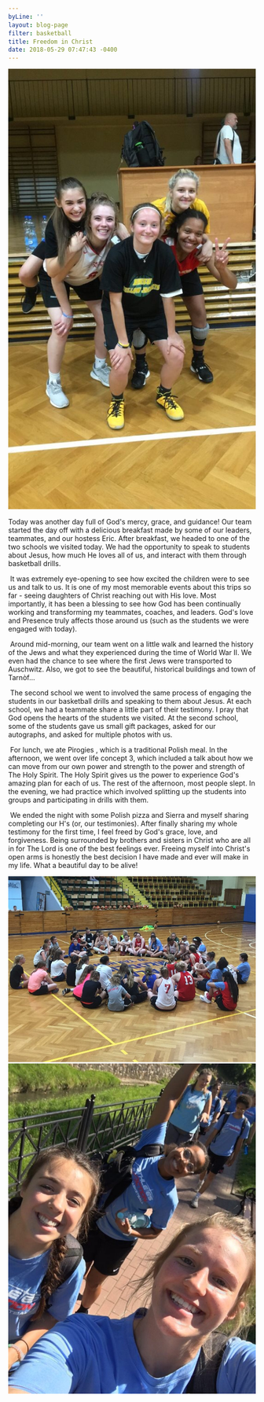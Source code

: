 ```yaml
---
byLine: ''
layout: blog-page
filter: basketball
title: Freedom in Christ
date: 2018-05-29 07:47:43 -0400
---
```

![](/uploads/2018/05/29/IMG_1392.JPG)

Today was another day full of God's mercy, grace, and guidance! Our team started the day off with a delicious breakfast made by some of our leaders, teammates, and our hostess Eric. After breakfast, we headed to one of the two schools we visited today. We had the opportunity to speak to students about Jesus, how much He loves all of us, and interact with them through basketball drills.

 It was extremely eye-opening to see how excited the children were to see us and talk to us. It is one of my most memorable events about this trips so far - seeing daughters of Christ reaching out with His love. Most importantly, it has been a blessing to see how God has been continually working and transforming my teammates, coaches, and leaders. God's love and Presence truly affects those around us (such as the students we were engaged with today).

 Around mid-morning, our team went on a little walk and learned the history of the Jews and what they experienced during the time of World War II. We even had the chance to see where the first Jews were transported to Auschwitz. Also, we got to see the beautiful, historical buildings and town of Tarnòf...

 The second school we went to involved the same process of engaging the students in our basketball drills and speaking to them about Jesus. At each school, we had a teammate share a little part of their testimony. I pray that God opens the hearts of the students we visited. At the second school, some of the students gave us small gift packages, asked for our autographs, and asked for multiple photos with us. 

 For lunch, we ate Pirogies , which is a traditional Polish meal. In the afternoon, we went over life concept 3, which included a talk about how we can move from our own power and strength to the power and strength of The Holy Spirit. The Holy Spirit gives us the power to experience God's amazing plan for each of us. The rest of the afternoon, most people slept. In the evening, we had practice which involved splitting up the students into groups and participating in drills with them. 

 We ended the night with some Polish pizza and Sierra and myself sharing completing our H's (or, our testimonies). After finally sharing my whole testimony for the first time, I feel freed by God's grace, love, and forgiveness. Being surrounded by brothers and sisters in Christ who are all in for The Lord is one of the best feelings ever. Freeing myself into Christ's open arms is honestly the best decision I have made and ever will make in my life. What a beautiful day to be alive!

![](/uploads/2018/05/29/IMG_1393.JPG)![](/uploads/2018/05/29/IMG_1394.JPG)